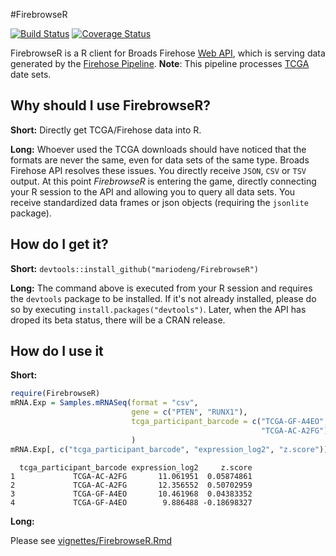 #FirebrowseR

[![Build Status](https://travis-ci.org/mariodeng/FirebrowseR.svg?branch=master)](https://travis-ci.org/mariodeng/FirebrowseR)
[![Coverage Status](https://codecov.io/github/mariodeng/FirebrowseR/coverage.svg?branch=swagger)](https://codecov.io/github/mariodeng/FirebrowseR?branch=swagger)


FirebrowseR is a R client for Broads Firehose [Web API](http://firebrowse.org/api-docs/), which is serving data generated by the [Firehose Pipeline](http://firebrowse.org/). __Note__: This pipeline processes [TCGA](https://tcga-data.nci.nih.gov/tcga/) date sets.

## Why should I use FirebrowseR?
__Short:__ Directly get TCGA/Firehose data into R.

__Long:__ Whoever used the TCGA downloads should have noticed that the formats are never the same, even for data sets of the same type. Broads Firehose API resolves these issues. You directly receive `JSON`, `CSV` or `TSV` output. At this point _FirebrowseR_ is entering the game, directly connecting your R session to the API and allowing you to query all data sets. You receive standardized data frames or json objects (requiring the `jsonlite` package).

## How do I get it?
__Short:__ `devtools::install_github("mariodeng/FirebrowseR")` 

__Long:__ The command above is executed from your R session and requires the `devtools` package to be installed. If it's not already installed, please do so by executing `install.packages("devtools")`. Later, when the API has droped its beta status, there will be a CRAN release.

## How do I use it
__Short:__

```r
require(FirebrowseR)
mRNA.Exp = Samples.mRNASeq(format = "csv",
                           gene = c("PTEN", "RUNX1"),
                           tcga_participant_barcode = c("TCGA-GF-A4EO",
                                                        "TCGA-AC-A2FG")
                           )
mRNA.Exp[, c("tcga_participant_barcode", "expression_log2", "z.score")]
```

```
  tcga_participant_barcode expression_log2     z.score
1             TCGA-AC-A2FG       11.061951  0.05874861
2             TCGA-AC-A2FG       12.356552  0.50702959
3             TCGA-GF-A4EO       10.461968  0.04383352
4             TCGA-GF-A4EO        9.886488 -0.18698327
```
__Long:__

Please see [vignettes/FirebrowseR.Rmd](https://github.com/mariodeng/FirebrowseR/blob/master/vignettes/FirebrowseR.Rmd)
